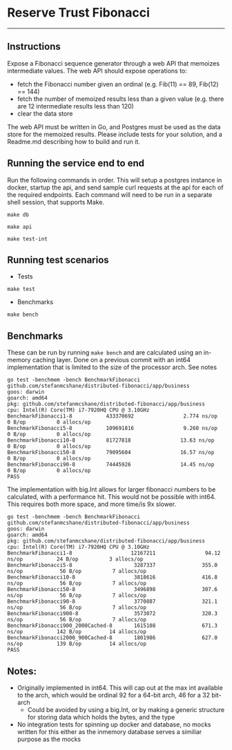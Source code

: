 # Reserve Trust Fibonacci
______

## Instructions 
Expose a Fibonacci sequence generator through a web API that memoizes intermediate values. The web API should expose operations to:
* fetch the Fibonacci number given an ordinal (e.g. Fib(11) == 89, Fib(12) == 144)
* fetch the number of memoized results less than a given value (e.g. there are 12 intermediate results less than 120)
* clear the data store

The web API must be written in Go, and Postgres must be used as the data store for the memoized results. Please include tests for your solution, and a Readme.md describing how to build and run it.

## Running the service end to end

Run the following commands in order. This will setup a postgres instance in docker, startup the api, and send sample curl requests at the api for each of the required endpoints. Each command will need to be run in a separate shell session, that supports Make.

```
make db
```
```
make api
```
```
make test-int
```

## Running test scenarios

* Tests
```
make test
```

* Benchmarks
```
make bench
```


## Benchmarks

These can be run by running `make bench` and are calculated using an in-memory caching layer. Done on a previous commit with an int64 implementation that is limited to the size of the processor arch. See notes

```
go test -benchmem -bench BenchmarkFibonacci github.com/stefanmcshane/distributed-fibonacci/app/business
goos: darwin
goarch: amd64
pkg: github.com/stefanmcshane/distributed-fibonacci/app/business
cpu: Intel(R) Core(TM) i7-7920HQ CPU @ 3.10GHz
BenchmarkFibonacci1-8           433370692                2.774 ns/op           0 B/op          0 allocs/op
BenchmarkFibonacci5-8           109691816                9.260 ns/op           0 B/op          0 allocs/op
BenchmarkFibonacci10-8          81727818                13.63 ns/op            0 B/op          0 allocs/op
BenchmarkFibonacci50-8          79095604                16.57 ns/op            0 B/op          0 allocs/op
BenchmarkFibonacci90-8          74445926                14.45 ns/op            0 B/op          0 allocs/op
PASS
```

The implementation with big.Int allows for larger fibonacci numbers to be calculated, with a performance hit. This would not be possible with int64.
This requires both more space, and more time/is 9x slower.

```
go test -benchmem -bench BenchmarkFibonacci github.com/stefanmcshane/distributed-fibonacci/app/business
goos: darwin
goarch: amd64
pkg: github.com/stefanmcshane/distributed-fibonacci/app/business
cpu: Intel(R) Core(TM) i7-7920HQ CPU @ 3.10GHz
BenchmarkFibonacci1-8                   12167211                94.12 ns/op           24 B/op          3 allocs/op
BenchmarkFibonacci5-8                    3287337               355.0 ns/op            56 B/op          7 allocs/op
BenchmarkFibonacci10-8                   3818616               416.8 ns/op            56 B/op          7 allocs/op
BenchmarkFibonacci50-8                   3496898               307.6 ns/op            56 B/op          7 allocs/op
BenchmarkFibonacci90-8                   3770887               321.1 ns/op            56 B/op          7 allocs/op
BenchmarkFibonacci900-8                  3573072               320.3 ns/op            56 B/op          7 allocs/op
BenchmarkFibonacci900_2000Cached-8       1615108               671.3 ns/op           142 B/op         14 allocs/op
BenchmarkFibonacci2000_900Cached-8       1801986               627.0 ns/op           139 B/op         14 allocs/op
PASS
```

## Notes:
* Originally implemented in int64. This will cap out at the max int available to the arch, which would be ordinal 92 for a 64-bit arch, 46 for a 32 bit-arch
    * Could be avoided by using a big.Int, or by making a generic structure for storing data which holds the bytes, and the type
* No integration tests for spinning up docker and database, no mocks written for this either as the inmemory database serves a similiar purpose as the mocks